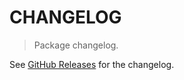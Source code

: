 # CHANGELOG

> Package changelog.

See [GitHub Releases](https://github.com/stdlib-js/math-iter-sequences-nonnegative-integers/releases) for the changelog.